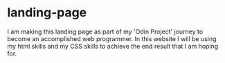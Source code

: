 # landing-page
I am making this landing page as part of my 'Odin Project' journey to become an accomplished web programmer. 
In this website I will be using my html skills and my CSS skills to achieve the end result that I am hoping for. 
